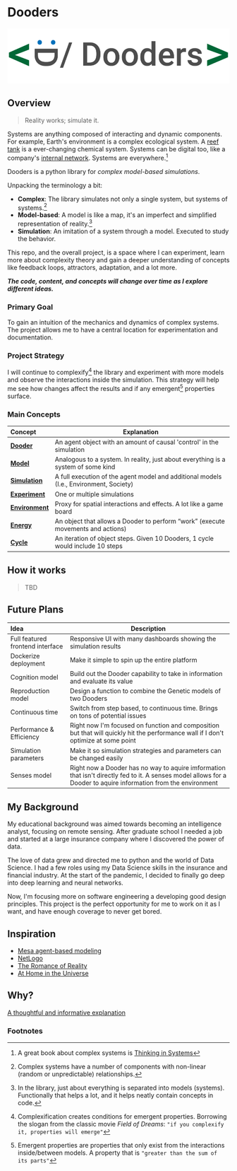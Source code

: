 
# Dooders

![dooders logo](./docs/dooder_logo.png)
  
## Overview

> Reality works; simulate it.  

Systems are anything composed of interacting and dynamic components. For example, Earth's environment is a complex ecological system. A [reef tank](https://www.saltwateraquariumblog.com/9-most-important-reef-tank-aquarium-water-parameters/) is a ever-changing chemical system. Systems can be digital too, like a company's [internal network](https://online.visual-paradigm.com/servlet/editor-content/knowledge/network-diagram/what-is-network-diagram/sites/7/2020/03/network-diagram-example-internal-network-diagram.png). Systems are everywhere.[^1]  

Dooders is a python library for *complex model-based simulations*.  

Unpacking the terminology a bit:  

* **Complex**: The library simulates not only a single system, but systems of systems.[^2]  
* **Model-based**: A model is like a map, it's an imperfect and simplified representation of reality.[^3]  
* **Simulation**: An imitation of a system through a model. Executed to study the behavior.  

This repo, and the overall project, is a space where I can experiment, learn more about complexity theory and gain a deeper understanding of concepts like feedback loops, attractors, adaptation, and a lot more.  

***The code, content, and concepts will change over time as I explore different ideas.***  

### Primary Goal

To gain an intuition of the mechanics and dynamics of complex systems. The project allows me to have a central location for experimentation and documentation.  

### Project Strategy

I will continue to complexify[^4] the library and experiment with more models and observe the interactions inside the simulation. This strategy will help me see how changes affect the results and if any emergent[^5] properties surface.  

### Main Concepts

| Concept                                | Explanation                                                                            |
| :------------------------------------- | -------------------------------------------------------------------------------------- |
| [**Dooder**](docs/Dooder.md)           | An agent object with an amount of causal 'control' in the simulation                   |
| [**Model**](docs/Concepts.md#Model)    | Analogous to a system. In reality, just about everything is a system of some kind      |
| [**Simulation**](docs/Simulation.md)   | A full execution of the agent model and additional models (I.e., Environment, Society) |
| [**Experiment**](docs/Experiment.md)   | One or multiple simulations                                                            |
| [**Environment**](docs/Environment.md) | Proxy for spatial interactions and effects. A lot like a game board                    |
| [**Energy**](docs/Energy.md)           | An object that allows a Dooder to perform “work” (execute movements and actions)       |
| [**Cycle**](docs/Concepts.md)          | An iteration of object steps. Given 10 Dooders, 1 cycle would include 10 steps         |
  
## How it works

   > TBD
  
## Future Plans

| Idea                             | Description                                                                                                                        |
| :------------------------------- | ---------------------------------------------------------------------------------------------------------------------------------- |
| Full featured frontend interface | Responsive UI with many dashboards showing the simulation results                                                                  |
| Dockerize deployment             | Make it simple to spin up the entire platform                                                                                      |
| Cognition model                  | Build out the Dooder capability to take in information and evaluate its value                                                      |
| Reproduction model               | Design a function to combine the Genetic models of two Dooders                                                                     |
| Continuous time                  | Switch from step based, to continuous time. Brings on tons of potential issues                                                     |
| Performance & Efficiency                   | Right now I'm focused on function and composition but that will quickly hit the performance wall if I don't optimize at some point |
| Simulation parameters | Make it so simulation strategies and parameters can be changed easily |
| Senses model | Right now a Dooder has no way to aquire imformation that isn't directly fed to it. A senses model allows for a Dooder to aquire information from the environment |

## My Background

My educational background was aimed towards becoming an intelligence analyst, focusing on remote sensing. After graduate school I needed a job and started at a large insurance company where I discovered the power of data.  

The love of data grew and directed me to python and the world of Data Science. I had a few roles using my Data Science skills in the insurance and financial industry. At the start of the pandemic, I decided to finally go deep into deep learning and neural networks.  

Now, I'm focusing more on software engineering a developing good design principles. This project is the perfect opportunity for me to work on it as I want, and have enough coverage to never get bored.  

## Inspiration

* [Mesa agent-based modeling](https://github.com/projectmesa/mesa)
* [NetLogo](https://github.com/NetLogo/NetLogo)
* [The Romance of Reality](https://www.amazon.com/Romance-Reality-Organizes-Consciousness-Complexity-ebook/dp/B09GW3G45J/ref=tmm_kin_swatch_0?_encoding=UTF8&qid=1661627602&sr=8-2)
* [At Home in the Universe](https://www.amazon.com/At-Home-Universe-Self-Organization-Complexity-ebook/dp/B004VEEO12/ref=tmm_kin_swatch_0?_encoding=UTF8&qid=1661627686&sr=8-1)

## Why?

[A thoughtful and informative explanation](https://media.giphy.com/media/ihvwnO5pHKtyTYQWxU/giphy.gif)  
  
### Footnotes

[^1]: A great book about complex systems is [Thinking in Systems](https://www.amazon.com/Thinking-Systems-Donella-H-Meadows/dp/1603580557/ref=nodl_?dplnkId=c7d91e2b-3d9e-4f2f-b62d-b83301ddb81d)
[^2]: Complex systems have a number of components with non-linear (random or unpredictable) relationships.  
[^3]: In the library, just about everything is separated into models (systems). Functionally that helps a lot, and it helps neatly contain concepts in code.  
[^4]: Complexification creates conditions for emergent properties. Borrowing the slogan from the classic movie *Field of Dreams*: `"if you complexify it, properties will emerge"`  
[^5]: Emergent properties are properties that only exist from the interactions inside/between models. A property that is `"greater than the sum of its parts"`  
